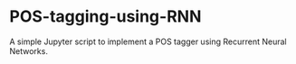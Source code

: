 # POS-tagging-using-RNN
A simple Jupyter script to implement a POS tagger using Recurrent Neural Networks.

